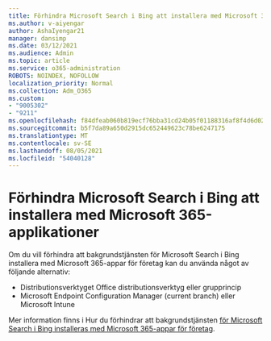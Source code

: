 ```yaml
---
title: Förhindra Microsoft Search i Bing att installera med Microsoft 365-applikationer
ms.author: v-aiyengar
author: AshaIyengar21
manager: dansimp
ms.date: 03/12/2021
ms.audience: Admin
ms.topic: article
ms.service: o365-administration
ROBOTS: NOINDEX, NOFOLLOW
localization_priority: Normal
ms.collection: Adm_O365
ms.custom:
- "9005302"
- "9211"
ms.openlocfilehash: f84dfeab060b819ecf76bba31cd24b05f01188316af8f4d6d02e205f8dd18b97
ms.sourcegitcommit: b5f7da89a650d2915dc652449623c78be6247175
ms.translationtype: MT
ms.contentlocale: sv-SE
ms.lasthandoff: 08/05/2021
ms.locfileid: "54040128"
---
```

# <a name="prevent-microsoft-search-in-bing-from-installing-with-microsoft-365-apps"></a>Förhindra Microsoft Search i Bing att installera med Microsoft 365-applikationer

Om du vill förhindra att bakgrundstjänsten för Microsoft Search i Bing installera med Microsoft 365-appar för företag kan du använda något av följande alternativ:

- Distributionsverktyget Office distributionsverktyg eller grupprincip
- Microsoft Endpoint Configuration Manager (current branch) eller Microsoft Intune

Mer information finns i Hur du förhindrar att bakgrundstjänsten [för Microsoft Search i Bing installeras med Microsoft 365-appar för företag](https://go.microsoft.com/fwlink/?linkid=2151946).
